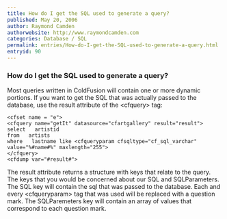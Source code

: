 ```yaml
---
title: How do I get the SQL used to generate a query?
published: May 20, 2006
author: Raymond Camden
authorwebsite: http://www.raymondcamden.com
categories: Database / SQL
permalink: entries/How-do-I-get-the-SQL-used-to-generate-a-query.html
entryid: 90
---
```


<h3>How do I get the SQL used to generate a query?</h3>

<p>
Most queries written in ColdFusion will contain one or more dynamic portions. If you want to get the SQL that was actually passed to the database, use the result attribute of the &lt;cfquery&gt; tag:
</p>

<pre><code class="language-markup">&lt;cfset name = &quot;e&quot;&gt;
&lt;cfquery name=&quot;getIt&quot; datasource=&quot;cfartgallery&quot; result=&quot;result&quot;&gt;
select   artistid
from   artists
where   lastname like &lt;cfqueryparam cfsqltype=&quot;cf_sql_varchar&quot; value=&quot;%#name#%&quot; maxlength=&quot;255&quot;&gt;
&lt;/cfquery&gt;
&lt;cfdump var=&quot;#result#&quot;&gt;
</code></pre>

<p>
The result attribute returns a structure with keys that relate to the query. The keys that you would be concerned about our SQL and SQLParameters. The SQL key will contain the sql that was passed to the database. Each and every &lt;cfqueryparam&gt; tag that was used will be replaced with a question mark. The SQLParemeters key will contain an array of values that correspond to each question mark.
</p>




